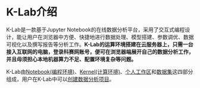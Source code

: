 # K-Lab介绍

K-Lab是一款基于Jupyter Notebook的在线数据分析平台，采用了交互式编程设计，能让用户在浏览器中方便、快捷地进行数据处理、模型搭建、参数调优、数据可视化以及撰写报告等分析工作。**K-Lab的运算环境搭建在云服务器上，只需一台接入互联网的电脑，登录科赛网账号，便可在浏览器端展开自己的数据分析工作，并且毋须担心本地机器算力不足、配置环境复杂等问题。**

K-Lab由[Notebook\(编程环境\)](chapter1.md)、[Kernel\(计算环境\)](chapter2.md)、[个人工作区](chapter3.md)和[数据集](chapter4.md)这四部分组成，用户在K-Lab中可以[创建数据分析项目](chapter5.md)。
